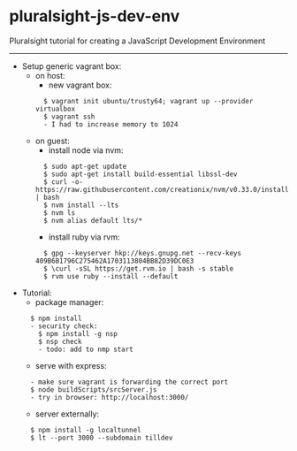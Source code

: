 # pluralsight-js-dev-env
Pluralsight tutorial for creating a JavaScript Development Environment

***

* Setup generic vagrant box:
  * on host:
    * new vagrant box:
    ```shell
      $ vagrant init ubuntu/trusty64; vagrant up --provider virtualbox
      $ vagrant ssh
      - I had to increase memory to 1024
    ```
  * on guest:
    * install node via nvm:
    ```shell
      $ sudo apt-get update
      $ sudo apt-get install build-essential libssl-dev
      $ curl -o- https://raw.githubusercontent.com/creationix/nvm/v0.33.0/install.sh | bash
      $ nvm install --lts
      $ nvm ls
      $ nvm alias default lts/*
    ```
    * install ruby via rvm:
    ```shell
      $ gpg --keyserver hkp://keys.gnupg.net --recv-keys 409B6B1796C275462A1703113804BB82D39DC0E3
      $ \curl -sSL https://get.rvm.io | bash -s stable
      $ rvm use ruby --install --default
    ```
* Tutorial:
  * package manager:
  ```shell
    $ npm install
    - security check:
      $ npm install -g nsp
      $ nsp check
      - todo: add to nmp start
  ```
  * serve with express:
  ```shell
    - make sure vagrant is forwarding the correct port
    $ node buildScripts/srcServer.js
    - try in browser: http://localhost:3000/
  ```
  * server externally:
  ```shell
    $ npm install -g localtunnel
    $ lt --port 3000 --subdomain tilldev
  ```
